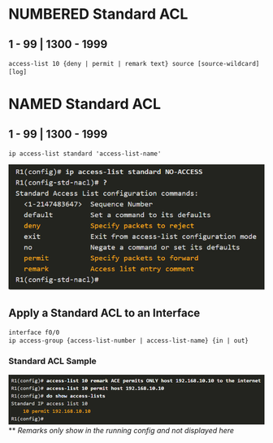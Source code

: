 # NUMBERED Standard ACL

## 1 - 99 | 1300 - 1999

```
access-list 10 {deny | permit | remark text} source [source-wildcard] [log]
```

# NAMED Standard ACL

## 1 - 99 | 1300 - 1999

```
ip access-list standard 'access-list-name'
```

![ACL1](Assets/Images/ACL1.png)

## Apply a Standard ACL to an Interface

```
interface f0/0
ip access-group {access-list-number | access-list-name} {in | out}
```

### Standard ACL Sample

![ACL2](Assets/Images/ACL2.png)
\*\* _Remarks only show in the running config and not displayed here_
